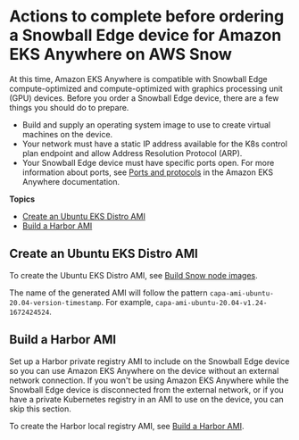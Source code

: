 # Actions to complete before ordering a Snowball Edge device for Amazon EKS Anywhere on AWS Snow<a name="eksa-gettingstarted"></a>

At this time, Amazon EKS Anywhere is compatible with Snowball Edge compute\-optimized and compute\-optimized with graphics processing unit \(GPU\) devices\. Before you order a Snowball Edge device, there are a few things you should do to prepare\. 
+ Build and supply an operating system image to use to create virtual machines on the device\.
+ Your network must have a static IP address available for the K8s control plan endpoint and allow Address Resolution Protocol \(ARP\)\.
+ Your Snowball Edge device must have specific ports open\. For more information about ports, see [Ports and protocols](https://anywhere.eks.amazonaws.com/docs/reference/ports/) in the Amazon EKS Anywhere documentation\.

**Topics**
+ [Create an Ubuntu EKS Distro AMI](#create-eksd-ami)
+ [Build a Harbor AMI](#existing-private-registry)

## Create an Ubuntu EKS Distro AMI<a name="create-eksd-ami"></a>

To create the Ubuntu EKS Distro AMI, see [Build Snow node images](https://anywhere.eks.amazonaws.com/docs/reference/artifacts/#build-snow-node-images)\.

The name of the generated AMI will follow the pattern `capa-ami-ubuntu-20.04-version-timestamp`\. For example, `capa-ami-ubuntu-20.04-v1.24-1672424524`\.

## Build a Harbor AMI<a name="existing-private-registry"></a>

Set up a Harbor private registry AMI to include on the Snowball Edge device so you can use Amazon EKS Anywhere on the device without an external network connection\. If you won't be using Amazon EKS Anywhere while the Snowball Edge device is disconnected from the external network, or if you have a private Kubernetes registry in an AMI to use on the device, you can skip this section\.

To create the Harbor local registry AMI, see [Build a Harbor AMI](https://github.com/aws-samples/aws-snow-tools-for-eks-anywhere/tree/main/container-registry-ami-builder#build-harbor-ami)\.